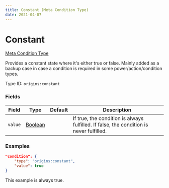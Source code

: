 ```yaml
---
title: Constant (Meta Condition Type)
date: 2021-04-07
---
```


# Constant

[Meta Condition Type](../meta_condition_types.md)

Provides a constant state where it's either true or false. Mainly added as a backup case in case a condition is required in some power/action/condition types.

Type ID: `origins:constant`


### Fields

Field  | Type | Default | Description
-------|------|---------|-------------
`value` | [Boolean](../data_types/boolean.md) | | If true, the condition is always fulfilled. If false, the condition is never fulfilled.


### Examples

```json
"condition": {
    "type": "origins:constant",
    "value": true
}
```

This example is always true.

